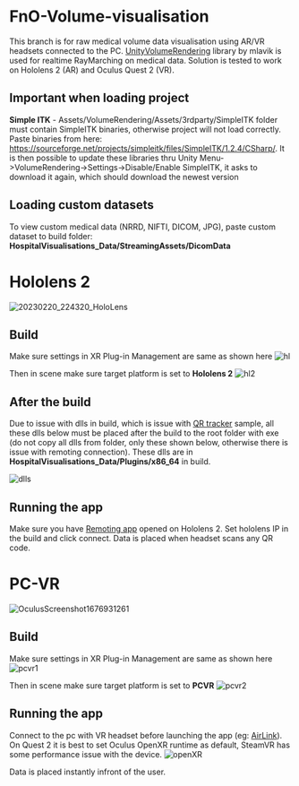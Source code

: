 # FnO-Volume-visualisation

This branch is for raw medical volume data visualisation using AR/VR headsets connected to the PC. [UnityVolumeRendering](https://github.com/mlavik1/UnityVolumeRendering) library by mlavik is used for realtime RayMarching on medical data. Solution is tested to work on Hololens 2 (AR) and Oculus Quest 2 (VR).
## Important when loading project

<b>Simple ITK</b> - Assets/VolumeRendering/Assets/3rdparty/SimpleITK folder must contain SimpleITK binaries, otherwise project will not load correctly. Paste binaries from here: https://sourceforge.net/projects/simpleitk/files/SimpleITK/1.2.4/CSharp/. It is then possible to update these libraries thru Unity Menu->VolumeRendering->Settings->Disable/Enable SimpleITK, it asks to download it again, which should download the newest version

## Loading custom datasets

To view custom medical data (NRRD, NIFTI, DICOM, JPG), paste custom dataset to build folder:  <b>HospitalVisualisations_Data/StreamingAssets/DicomData</b>

# Hololens 2 

![20230220_224320_HoloLens](https://user-images.githubusercontent.com/68167377/220206419-51091b6d-4ae4-4e67-be44-0ef05039be00.jpg)

## Build
Make sure settings in XR Plug-in Management are same as shown here
![hl](https://user-images.githubusercontent.com/68167377/220190194-086fab19-f7b3-4196-9fbc-80d420de2879.jpg)

Then in scene make sure target platform is set to <b>Hololens 2</b>
![hl2](https://user-images.githubusercontent.com/68167377/220190434-54a27ce9-136e-4b85-aac1-0e057654db9c.jpg)

## After the build

Due to issue with dlls in build, which is issue with [QR tracker](https://github.com/microsoft/MixedReality-QRCode-Sample) sample, all these dlls below must be placed after the build to the root folder with exe (do not copy all dlls from folder, only these shown below, otherwise there is issue with remoting connection). These dlls are in <b>HospitalVisualisations_Data/Plugins/x86_64</b> in build. 

![dlls](https://user-images.githubusercontent.com/68167377/217945899-341667ac-3ea2-499f-b08c-5f90a15029e9.png)

## Running the app
Make sure you have [Remoting app](https://apps.microsoft.com/store/detail/holographic-remoting-player/9NBLGGH4SV40?hl=cs-cz&gl=cz&rtc=1) opened on Hololens 2. Set hololens IP in the build and click connect. Data is placed when headset scans any QR code.

# PC-VR

![OculusScreenshot1676931261](https://user-images.githubusercontent.com/68167377/220206498-51574994-79db-4e7d-9172-24713f4bf68f.jpeg)

## Build
Make sure settings in XR Plug-in Management are same as shown here
![pcvr1](https://user-images.githubusercontent.com/68167377/220191043-fc1e0d22-d22c-446e-aca6-722334eb53b9.jpg)

Then in scene make sure target platform is set to <b>PCVR</b>
![pcvr2](https://user-images.githubusercontent.com/68167377/220191084-e8e752e5-b67e-4b9e-838b-73793a59647a.jpg)

## Running the app
Connect to the pc with VR headset before launching the app (eg: [AirLink](https://www.meta.com/blog/quest/introducing-oculus-air-link-a-wireless-way-to-play-pc-vr-games-on-oculus-quest-2-plus-infinite-office-updates-support-for-120-hz-on-quest-2-and-more/)). On Quest 2 it is best to set Oculus OpenXR runtime as default, SteamVR has some performance issue with the device.
![openXR](https://user-images.githubusercontent.com/68167377/220205065-01c349e3-70ac-4937-b07f-08f988869e65.jpg)

Data is placed instantly infront of the user.

##

